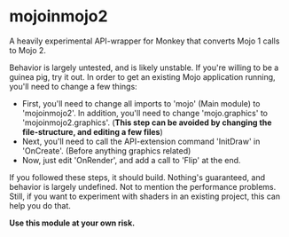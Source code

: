 # mojoinmojo2
A heavily experimental API-wrapper for Monkey that converts Mojo 1 calls to Mojo 2.

Behavior is largely untested, and is likely unstable. If you're willing to be a guinea pig, try it out. In order to get an existing Mojo application running, you'll need to change a few things:
* First, you'll need to change all imports to 'mojo' (Main module) to 'mojoinmojo2'. In addition, you'll need to change 'mojo.graphics' to 'mojoinmojo2.graphics'. (**This step can be avoided by changing the file-structure, and editing a few files**)
* Next, you'll need to call the API-extension command 'InitDraw' in 'OnCreate'. (Before anything graphics related)
* Now, just edit 'OnRender', and add a call to 'Flip' at the end.

If you followed these steps, it should build. Nothing's guaranteed, and behavior is largely undefined. Not to mention the performance problems. Still, if you want to experiment with shaders in an existing project, this can help you do that.

**Use this module at your own risk.**
